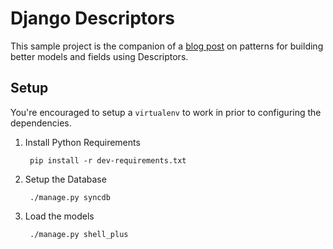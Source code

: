 # Django Descriptors

This sample project is the companion of a [blog
post](http://kevinastone.github.io/django-model-descriptors.html) on patterns
for building better models and fields using Descriptors.

## Setup

You're encouraged to setup a `virtualenv` to work in prior to configuring the
dependencies.

1. Install Python Requirements

        pip install -r dev-requirements.txt

2. Setup the Database

        ./manage.py syncdb

3. Load the models

        ./manage.py shell_plus
